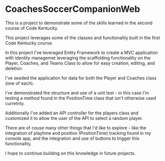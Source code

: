 # CoachesSoccerCompanionWeb

This is a project to demonstrate some of the skills learned in the second course of Code Kentucky.

This project leverages some of the classes and functionality built in the first Code Kentucky course.

In this project I've leveraged Entity Framework to create a MVC application with identity managemet leveraging the scaffolding functionality on the Player, Coaches, and Teams Class to allow for easy creation, editing, and deletion.

I've seeded the application for data for both the Player and Coaches class (one of each).

I've demonstrated the structure and use of a unit test - in this case I'm testing a method found in the PositionTime class that isn't otherwise used curretnly.

Additionally I've added an API controller for the players class and customized it to allow the user of the API to select a random player.

There are of couse many other things that I'd like to explore - like the integration of playtime and position (PositionTime) tracking found in my console app, and the integration and use of buttons to trigger this functionality.

I hope to continue building on this knowledge in future projects.
